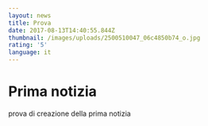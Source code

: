 ```yaml
---
layout: news
title: Prova
date: 2017-08-13T14:40:55.844Z
thumbnail: /images/uploads/2500510047_06c4850b74_o.jpg
rating: '5'
language: it
---
```

# Prima notizia

prova di creazione della prima notizia
